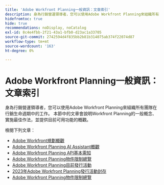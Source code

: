 ```yaml
---
title: 'Adobe Workfront Planning一般資訊：文章索引'
description: 身為行銷營運領導者，您可以使用Adobe Workfront Planning來組織所有團隊在行銷生命週期中的工作。 本節中的文章會說明Workfront Planning的一般概念、實施最佳作法，並提供目前可用功能的概觀。
hidefromtoc: true
hide: true
recommendations: noDisplay, noCatalog
exl-id: 8c4e4fbb-2f21-43a1-bfb0-d23ac1a33705
source-git-commit: 2742594d4f835bb2b81b314075ab374f22074d87
workflow-type: tm+mt
source-wordcount: '163'
ht-degree: 0%

---
```


# Adobe Workfront Planning一般資訊：文章索引

身為行銷營運領導者，您可以使用Adobe Workfront Planning來組織所有團隊在行銷生命週期中的工作。 本節中的文章會說明Workfront Planning的一般概念、實施最佳作法，並提供目前可用功能的概觀。

檢閱下列文章：

* [Adobe Workfront規劃概觀](/help/quicksilver/planning/general/planning-overview.md)
* [Adobe Workfront Planning AI Assistant概觀](/help/quicksilver/planning/general/planning-ai-assistant-overview.md)
* [Adobe Workfront Planning API基本需知](/help/quicksilver/planning/general/planning-api-basics.md)
* [Adobe Workfront Planning物件限制總覽](/help/quicksilver/planning/general/limitations-overview.md)
* [Adobe Workfront Planning目前發行活動](/help/quicksilver/planning/general/release-activity.md)
* [2023年Adobe Workfront Planning發行活動封存](/help/quicksilver/planning/general/release-activity-archives-2023.md)
* [Adobe Workfront Planning物件限制總覽](/help/quicksilver/planning/general/limitations-overview.md)



